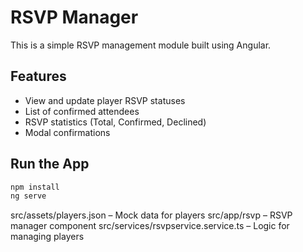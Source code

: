 # RSVP Manager

This is a simple RSVP management module built using Angular.

## Features

- View and update player RSVP statuses
- List of confirmed attendees
- RSVP statistics (Total, Confirmed, Declined)
- Modal confirmations

## Run the App

```bash
npm install
ng serve
```
src/assets/players.json – Mock data for players
src/app/rsvp – RSVP manager component
src/services/rsvpservice.service.ts – Logic for managing players
